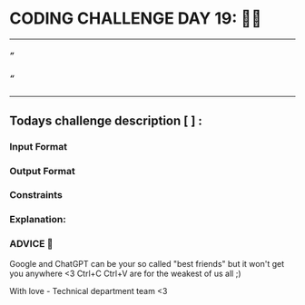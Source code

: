 # CODING CHALLENGE DAY 19: 🌙✨

---

##### ” 

##### “ 

---

##

## Todays challenge description [  ] :


### Input Format

   
### Output Format



### Constraints

           

### Explanation:


### ADVICE 💖

Google and ChatGPT can be your so called "best friends" but it won't get you anywhere <3 Ctrl+C Ctrl+V are for the weakest of us all ;)

With love - Technical department team <3
